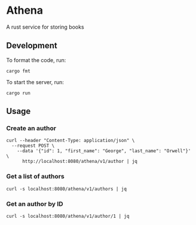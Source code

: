 # Athena
A rust service for storing books

## Development

To format the code, run:

```shell
cargo fmt
```

To start the server, run:

```shell
cargo run
```

## Usage

### Create an author

```shell
curl --header "Content-Type: application/json" \
  --request POST \
    --data '{"id": 1, "first_name": "George", "last_name": "Orwell"}' \
      http://localhost:8080/athena/v1/author | jq
```

### Get a list of authors

```shell
curl -s localhost:8080/athena/v1/authors | jq
```

### Get an author by ID

```shell
curl -s localhost:8080/athena/v1/author/1 | jq
```

